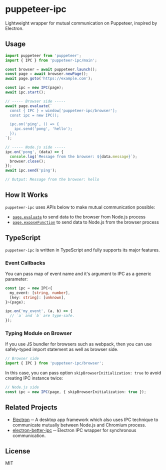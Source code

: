 # puppeteer-ipc

Lightweight wrapper for mutual communication on Puppeteer, inspired by Electron.

## Usage

```js
import puppeteer from 'puppeteer';
import { IPC } from 'puppeteer-ipc/main';

const browser = await puppeteer.launch();
const page = await browser.newPage();
await page.goto('https://example.com');

const ipc = new IPC(page);
await ipc.start();

// ----- Browser side -----
await page.evaluate(`
  const { IPC } = window['puppeteer-ipc/browser'];
  const ipc = new IPC();

  ipc.on('ping', () => {
    ipc.send('pong', 'hello');
  });
`);

// ----- Node.js side -----
ipc.on('pong', (data) => {
  console.log(`Message from the browser: ${data.message}`);
  browser.close();
});
await ipc.send('ping');

// Output: Message from the browser: hello
```

## How It Works
`puppeteer-ipc` uses APIs below to make mutual communication possible:

 - [`page.evaluate`](https://pptr.dev/#?product=Puppeteer&show=api-pageevaluatepagefunction-args) to send data to the browser from Node.js process
 - [`page.exposeFunction`](https://pptr.dev/#?product=Puppeteer&show=api-pageexposefunctionname-puppeteerfunction) to send data to Node.js from the browser process

## TypeScript

`puppeteer-ipc` is written in TypeScript and fully supports its major features.

### Event Callbacks
You can pass map of event name and it's argument to IPC as a generic parameter:

```ts
const ipc = new IPC<{
  my_event: [string, number],
  [key: string]: [unknown],
}>(page);

ipc.on('my_event', (a, b) => {
  // `a` and `b` are type-safe.
});
```

### Typing Module on Browser
If you use JS bundler for browsers such as webpack, then you can use safely-typed import statement as well as browser side.

```ts
// Browser side
import { IPC } from 'puppeteer-ipc/browser';
```

In this case, you can pass option `skipBrowserInitialization: true` to avoid creating IPC instance twice:

```ts
// Node.js side
const ipc = new IPC(page, { skipBrowserInitialization: true });
```


## Related Projects
- [Electron](https://www.electronjs.org/) ─ A desktop app framework which also uses IPC technique to communicate mutually between Node.js and Chromium process.
- [electron-better-ipc](https://github.com/sindresorhus/electron-better-ipc) ─ Electron IPC wrapper for synchronous communication.

## License
MIT
